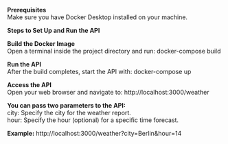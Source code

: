 **Prerequisites**</br>
Make sure you have Docker Desktop installed on your machine.

**Steps to Set Up and Run the API**

**Build the Docker Image**</br>
Open a terminal inside the project directory and run:
docker-compose build


**Run the API**</br>
After the build completes, start the API with:
docker-compose up

**Access the API**</br>
Open your web browser and navigate to:
http://localhost:3000/weather

**You can pass two parameters to the API:**</br>
city: Specify the city for the weather report.</br>
hour: Specify the hour (optional) for a specific time forecast.

**Example:**
http://localhost:3000/weather?city=Berlin&hour=14
